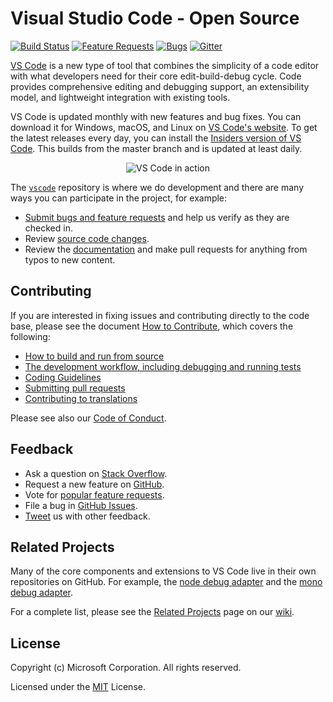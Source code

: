 # Visual Studio Code - Open Source

[![Build Status](https://vscode.visualstudio.com/_apis/public/build/definitions/a4cdce18-a05c-4bb8-9476-5d07e63bfd76/1/badge?branchName=master)](https://aka.ms/vscode-builds)
[![Feature Requests](https://img.shields.io/github/issues/Microsoft/vscode/feature-request.svg)](https://github.com/Microsoft/vscode/issues?q=is%3Aopen+is%3Aissue+label%3Afeature-request+sort%3Areactions-%2B1-desc)
[![Bugs](https://img.shields.io/github/issues/Microsoft/vscode/bug.svg)](https://github.com/Microsoft/vscode/issues?utf8=✓&q=is%3Aissue+is%3Aopen+label%3Abug)
[![Gitter](https://img.shields.io/badge/chat-on%20gitter-blue.svg)](https://gitter.im/Microsoft/vscode)

[VS Code](https://code.visualstudio.com) is a new type of tool that combines the simplicity of
a code editor with what developers need for their core edit-build-debug cycle. Code
provides comprehensive editing and debugging support, an extensibility model, and lightweight integration with existing tools.

VS Code is updated monthly with new features and bug fixes. You can download it for Windows, macOS, and Linux on [VS Code's website](https://code.visualstudio.com/Download). To get the latest releases every day, you can install the [Insiders version of VS Code](https://code.visualstudio.com/insiders). This builds from the master branch and is updated at least daily.

<p align="center">
  <img alt="VS Code in action" src="https://cloud.githubusercontent.com/assets/11839736/16642200/6624dde0-43bd-11e6-8595-c81885ba0dc2.png">
</p>

The [`vscode`](https://github.com/microsoft/vscode) repository is where we do development and there are many ways you can participate in the project, for example:

* [Submit bugs and feature requests](https://github.com/microsoft/vscode/issues) and help us verify as they are checked in.
* Review [source code changes](https://github.com/microsoft/vscode/pulls).
* Review the [documentation](https://github.com/microsoft/vscode-docs) and make pull requests for anything from typos to new content.

## Contributing

If you are interested in fixing issues and contributing directly to the code base,
please see the document [How to Contribute](https://github.com/Microsoft/vscode/wiki/How-to-Contribute), which covers the following:

* [How to build and run from source](https://github.com/Microsoft/vscode/wiki/How-to-Contribute#build-and-run)
* [The development workflow, including debugging and running tests](https://github.com/Microsoft/vscode/wiki/How-to-Contribute#debugging)
* [Coding Guidelines](https://github.com/Microsoft/vscode/wiki/Coding-Guidelines)
* [Submitting pull requests](https://github.com/Microsoft/vscode/wiki/How-to-Contribute#pull-requests)
* [Contributing to translations](https://aka.ms/vscodeloc)

Please see also our [Code of Conduct](CODE_OF_CONDUCT.md).

## Feedback

* Ask a question on [Stack Overflow](https://stackoverflow.com/questions/tagged/vscode).
* Request a new feature on [GitHub](CONTRIBUTING.md).
* Vote for [popular feature requests](https://github.com/Microsoft/vscode/issues?q=is%3Aopen+is%3Aissue+label%3Afeature-request+sort%3Areactions-%2B1-desc).
* File a bug in [GitHub Issues](https://github.com/Microsoft/vscode/issues).
* [Tweet](https://twitter.com/code) us with other feedback.

## Related Projects

Many of the core components and extensions to VS Code live in their own repositories on GitHub. For example, the [node debug adapter](https://github.com/microsoft/vscode-node-debug) and the [mono debug adapter](https://github.com/microsoft/vscode-mono-debug).

For a complete list, please see the [Related Projects](https://github.com/Microsoft/vscode/wiki/Related-Projects) page on our [wiki](https://github.com/Microsoft/vscode/wiki).

## License

Copyright (c) Microsoft Corporation. All rights reserved.

Licensed under the [MIT](LICENSE.txt) License.
